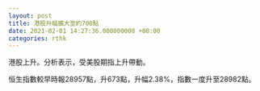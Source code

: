 ```yaml
---
layout: post
title: 港股升幅擴大至約700點
date: 2021-02-01 14:27:36.000000000 +08:00
categories: rthk
---
```


港股上升。分析表示，受美股期指上升帶動。

恒生指數較早時報28957點，升673點，升幅2.38%，指數一度升至28982點。

